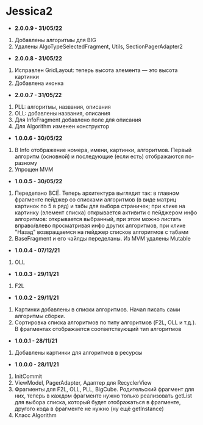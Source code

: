 # Jessica2

* <b>2.0.0.9 - 31/05/22</b>
1. Добавлены алгоритмы для BIG
2. Удалены AlgoTypeSelectedFragment, Utils, SectionPagerAdapter2
* <b>2.0.0.8 - 31/05/22</b>
1. Исправлен GridLayout: теперь высота элемента — это высота картинки
2. Добавлена иконка
* <b>2.0.0.7 - 31/05/22</b>
1. PLL: алгоритмы, названия, описания
2. OLL: добавлены названия, описания
3. Для InfoFragment добавлено поле для описания
4. Для Algorithm изменен конструктор
* <b>1.0.0.6 - 30/05/22</b>
1. В Info отображение номера, имени, картинки, алгоритмов. Первый алгоритм (основной) и последующие (если есть) отображаются по-разному
2. Упрощен MVM
* <b>1.0.0.5 - 30/05/22</b>
1. Переделано ВСЁ. Теперь архитектура выглядит так: в главном фрагменте пейджер со списками алгоритмов (в виде матриц картинок по 5 в ряд) и табы для выбора страничек; при клике на картинку (элемент списка) открывается активити с пейджером инфо алгоритмов: открывается выбранный, при этом можно листать вправо/влево просматривая инфо других алгоритмов, при клике "Назад" возвращаемся на пейджер списков алгоритмов с табами
2. BaseFragment и его чайлды переделаны. Из MVM удалены Mutable
* <b>1.0.0.4 - 07/12/21</b>
1. OLL
* <b>1.0.0.3 - 29/11/21</b>
1. F2L
* <b>1.0.0.2 - 29/11/21</b>
1. Картинки добавлены в списки алгоритмов. Начал писать сами алгоритмы сборки.
2. Сортировка списка алгоритмов по типу алгоритмов (F2L, OLL и т.д.). В фрагментах отображается соответствующий тип алгоритмов
* <b>1.0.0.1 - 28/11/21</b>
1. Добавлены картинки для алгоритмов в ресурсы
* <b>1.0.0.0 - 28/11/21</b>
1. InitCommit
2. ViewModel, PagerAdapter, Адаптер для RecyclerView
3. Фрагменты для F2L, OLL, PLL, BigCube. Родительский фрагмент для них, теперь в каждом фрагменте нужно только реализовать getList для выбора списка, который будет отображаться в фрагменте, другого кода в фрагменте не нужно (ну ещё getInstance)
4. Класс Algorithm
